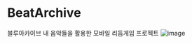 # BeatArchive
블루아카이브 내 음악들을 활용한 모바일 리듬게임 프로젝트
![image](https://github.com/user-attachments/assets/17a31179-7a1f-44ea-b8e0-de5fe524e6b8)
